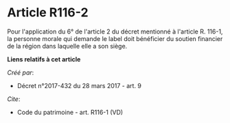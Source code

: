 # Article R116-2

Pour l'application du 6° de l'article 2 du décret mentionné à l'article R. 116-1, la personne morale qui demande le label
doit bénéficier du soutien financier de la région dans laquelle elle a son siège.

**Liens relatifs à cet article**

_Créé par_:

  - Décret n°2017-432 du 28 mars 2017 - art. 9

_Cite_:

  - Code du patrimoine - art. R116-1 (VD)
